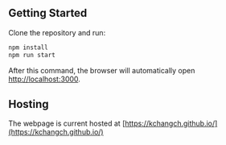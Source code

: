 ## Getting Started

Clone the repository and run:

```bash
npm install
npm run start
```

After this command, the browser will automatically open [http://localhost:3000](http://localhost:3000).

## Hosting

The webpage is current hosted at [https://kchangch.github.io/](https://kchangch.github.io/)

